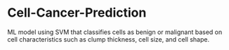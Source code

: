 # Cell-Cancer-Prediction
ML model using SVM that classifies cells as benign or malignant based on cell characteristics such as clump thickness, cell size, and cell shape.
